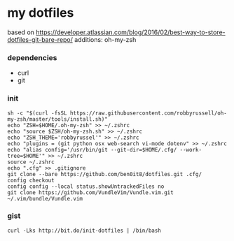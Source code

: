 # my dotfiles
based on https://developer.atlassian.com/blog/2016/02/best-way-to-store-dotfiles-git-bare-repo/ 
additions: oh-my-zsh

### dependencies
* curl
* git

### init

```
sh -c "$(curl -fsSL https://raw.githubusercontent.com/robbyrussell/oh-my-zsh/master/tools/install.sh)"
echo "ZSH=$HOME/.oh-my-zsh" >> ~/.zshrc
echo "source $ZSH/oh-my-zsh.sh" >> ~/.zshrc
echo "ZSH_THEME='robbyrussel'" >> ~/.zshrc
echo "plugins = (git python osx web-search vi-mode dotenv" >> ~/.zshrc
echo "alias config='/usr/bin/git --git-dir=$HOME/.cfg/ --work-tree=$HOME'" >> ~/.zshrc
source ~/.zshrc
echo ".cfg" >> .gitignore
git clone --bare https://github.com/ben0it8/dotfiles.git .cfg/
config checkout
config config --local status.showUntrackedFiles no
git clone https://github.com/VundleVim/Vundle.vim.git ~/.vim/bundle/Vundle.vim
```
### gist
```
curl -Lks http://bit.do/init-dotfiles | /bin/bash
```
